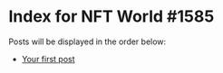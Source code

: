# Index for NFT World #1585
Posts will be displayed in the order below:

- [Your first post](./001-first.md)

